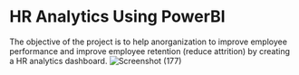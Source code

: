 # HR Analytics Using PowerBI
The objective of the project is to help anorganization to improve employee performance and improve employee retention (reduce attrition) by creating a HR analytics dashboard.
![Screenshot (177)](https://github.com/TANMOY002/HR--Analytics-PowerBI/assets/20622647/d122b47f-0bd9-4480-bcee-8a38312ee58d)

